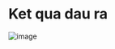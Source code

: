 # Ket qua dau ra

![image](https://github.com/user-attachments/assets/934e12dd-7667-402a-b777-4e53600e8bae)

